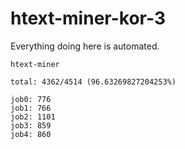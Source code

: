 # htext-miner-kor-3

Everything doing here is automated.

```
htext-miner

total: 4362/4514 (96.63269827204253%)

job0: 776
job1: 766
job2: 1101
job3: 859
job4: 860
```